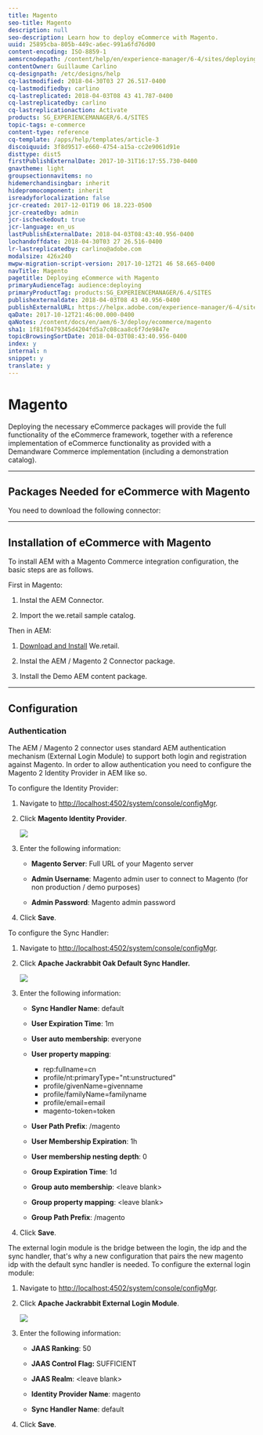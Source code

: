 ```yaml
---
title: Magento
seo-title: Magento
description: null
seo-description: Learn how to deploy eCommerce with Magento.
uuid: 25895cba-805b-449c-a6ec-991a6fd76d00
content-encoding: ISO-8859-1
aemsrcnodepath: /content/help/en/experience-manager/6-4/sites/deploying/using/magento
contentOwner: Guillaume Carlino
cq-designpath: /etc/designs/help
cq-lastmodified: 2018-04-30T03 27 26.517-0400
cq-lastmodifiedby: carlino
cq-lastreplicated: 2018-04-03T08 43 41.787-0400
cq-lastreplicatedby: carlino
cq-lastreplicationaction: Activate
products: SG_EXPERIENCEMANAGER/6.4/SITES
topic-tags: e-commerce
content-type: reference
cq-template: /apps/help/templates/article-3
discoiquuid: 3f8d9517-e660-4754-a15a-cc2e9061d91e
disttype: dist5
firstPublishExternalDate: 2017-10-31T16:17:55.730-0400
gnavtheme: light
groupsectionnavitems: no
hidemerchandisingbar: inherit
hidepromocomponent: inherit
isreadyforlocalization: false
jcr-created: 2017-12-01T19 06 18.223-0500
jcr-createdby: admin
jcr-ischeckedout: true
jcr-language: en_us
lastPublishExternalDate: 2018-04-03T08:43:40.956-0400
lochandoffdate: 2018-04-30T03 27 26.516-0400
lr-lastreplicatedby: carlino@adobe.com
modalsize: 426x240
mwpw-migration-script-version: 2017-10-12T21 46 58.665-0400
navTitle: Magento
pagetitle: Deploying eCommerce with Magento
primaryAudienceTag: audience:deploying
primaryProductTag: products:SG_EXPERIENCEMANAGER/6.4/SITES
publishexternaldate: 2018-04-03T08 43 40.956-0400
publishExternalURL: https://helpx.adobe.com/experience-manager/6-4/sites/deploying/using/magento.html
qaDate: 2017-10-12T21:46:00.000-0400
qaNotes: /content/docs/en/aem/6-3/deploy/ecommerce/magento
sha1: 1f81f0479345d4204fd5a7c08caa8c6f7de9847e
topicBrowsingSortDate: 2018-04-03T08:43:40.956-0400
index: y
internal: n
snippet: y
translate: y
---
```


# Magento

Deploying the necessary eCommerce packages will provide the full functionality of the eCommerce framework, together with a reference implementation of eCommerce functionality as provided with a Demandware Commerce implementation (including a demonstration catalog).

---

## Packages Needed for eCommerce with Magento

You need to download the following connector:

---

## Installation of eCommerce with Magento

To install AEM with a Magento Commerce integration configuration, the basic steps are as follows.

First in Magento:

1. Instal the AEM Connector.

1. Import the we.retail sample catalog.

Then in AEM:

1. [Download and Install](https://github.com/Adobe-Marketing-Cloud/aem-sample-we-retail/releases) We.retail.

1. Instal the AEM / Magento 2 Connector package.

1. Install the Demo AEM content package.

---

## Configuration

### Authentication

The AEM / Magento 2 connector uses standard AEM authentication mechanism (External Login Module) to support both login and registration against Magento. In order to allow authentication you need to configure the Magento 2 Identity Provider in AEM like so.

To configure the Identity Provider:

1. Navigate to [http://localhost:4502/system/console/configMgr](http://localhost:4502/system/console/configMgr).

1. Click **Magento Identity Provider**.

   ![](assets/chlimage_1.jpeg)

1. Enter the following information:

    * **Magento Server**: Full URL of your Magento server 
    
    * **Admin Username**: Magento admin user to connect to Magento (for non production / demo purposes) 
    
    * **Admin Password**: Magento admin password

1. Click **Save**.

To configure the Sync Handler:

1. Navigate to [http://localhost:4502/system/console/configMgr](http://localhost:4502/system/console/configMgr).

1. Click **Apache Jackrabbit Oak Default Sync Handler.**

   ![](assets/chlimage_1.jpeg)

1. Enter the following information:

    * **Sync Handler Name**: default    
    * **User Expiration Time**: 1m
    
    * **User auto membership**: everyone    
    * **User property mapping**:

        * rep:fullname=cn        
        * profile/nt:primaryType="nt:unstructured"        
        * profile/givenName=givenname        
        * profile/familyName=familyname        
        * profile/email=email        
        * magento-token=token

    * **User Path Prefix**: /magento    
    * **User Membership Expiration**: 1h    
    * **User membership nesting depth**: 0    
    * **Group Expiration Time**: 1d    
    * **Group auto membership**: &lt;leave blank&gt;    
    * **Group property mapping**: &lt;leave blank&gt;    
    * **Group Path Prefix**: /magento

1. Click **Save**.

The external login module is the bridge between the login, the idp and the sync handler, that's why a new configuration that pairs the new magento idp with the default sync handler is needed. To configure the external login module:

1. Navigate to [http://localhost:4502/system/console/configMgr](http://localhost:4502/system/console/configMgr).

1. Click **Apache Jackrabbit External Login Module**.

   ![](assets/chlimage_1.jpeg)

1. Enter the following information:

    * **JAAS Ranking**: 50
    
    * **JAAS Control Flag:** SUFFICIENT
    
    * **JAAS Realm**: &lt;leave blank&gt;
    
    * **Identity Provider Name**: magento
    
    * **Sync Handler Name**: default

1. Click **Save**.

